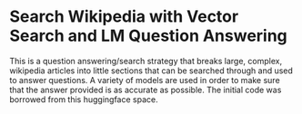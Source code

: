 # Search Wikipedia with Vector Search and LM Question Answering

This is a question answering/search strategy that breaks large, complex, wikipedia articles into little sections that can be searched through and used to answer questions. A variety of models are used in order to make sure that the answer provided is as accurate as possible. The initial code was borrowed from this huggingface space.
